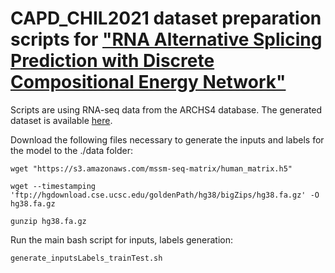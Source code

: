 # CAPD_CHIL2021 dataset preparation scripts for ["RNA Alternative Splicing Prediction with Discrete Compositional Energy Network"](https://dl.acm.org/doi/10.1145/3450439.3451857)

Scripts are using RNA-seq data from the ARCHS4 database. The generated dataset is available [here](https://doi.org/10.21979/N9/FFN0XH).

Download the following files necessary to generate the inputs and labels for the model to the ./data folder:

`wget "https://s3.amazonaws.com/mssm-seq-matrix/human_matrix.h5"`

`wget --timestamping 'ftp://hgdownload.cse.ucsc.edu/goldenPath/hg38/bigZips/hg38.fa.gz' -O hg38.fa.gz`

`gunzip hg38.fa.gz`

Run the main bash script for inputs, labels generation:

`generate_inputsLabels_trainTest.sh`
